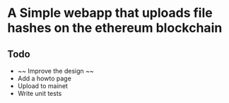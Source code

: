 A Simple webapp that uploads file hashes on the ethereum blockchain
===================================================================

Todo
----
* ~~ Improve the design ~~
* Add a howto page
* Upload to mainet
* Write unit tests